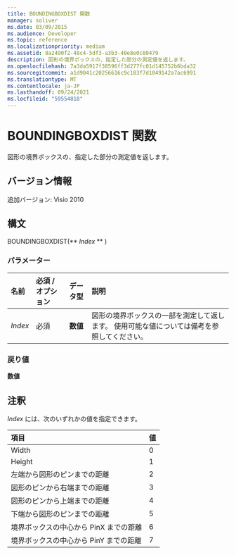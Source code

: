```yaml
---
title: BOUNDINGBOXDIST 関数
manager: soliver
ms.date: 03/09/2015
ms.audience: Developer
ms.topic: reference
ms.localizationpriority: medium
ms.assetid: 8a2490f2-48c4-5df3-a3b3-40e8e0c80479
description: 図形の境界ボックスの、指定した部分の測定値を返します。
ms.openlocfilehash: 7a3da5917f38596ff3d277fc01d145752b6bda32
ms.sourcegitcommit: a1d9041c20256616c9c183f7d1049142a7ac6991
ms.translationtype: MT
ms.contentlocale: ja-JP
ms.lasthandoff: 09/24/2021
ms.locfileid: "59554818"
---
```

# <a name="boundingboxdist-function"></a>BOUNDINGBOXDIST 関数

図形の境界ボックスの、指定した部分の測定値を返します。 
  
## <a name="version-information"></a>バージョン情報

追加バージョン: Visio 2010
 
  
## <a name="syntax"></a>構文

BOUNDINGBOXDIST(** *Index* ** ) 
  
### <a name="parameters"></a>パラメーター

|**名前**|**必須 / オプション**|**データ型**|**説明**|
|:-----|:-----|:-----|:-----|
| _Index_ <br/> |必須  <br/> |**数値** <br/> |図形の境界ボックスの一部を測定して返します。 使用可能な値については備考を参照してください。  <br/> |
   
### <a name="return-value"></a>戻り値

 **数値**
  
## <a name="remarks"></a>注釈

 *Index*  には、次のいずれかの値を指定できます。 
  
|**項目**|**値**|
|:-----|:-----|
|Width  <br/> |0  <br/> |
|Height  <br/> |1  <br/> |
|左端から図形のピンまでの距離  <br/> |2  <br/> |
|図形のピンから右端までの距離  <br/> |3  <br/> |
|図形のピンから上端までの距離  <br/> |4   <br/> |
|下端から図形のピンまでの距離  <br/> |5  <br/> |
|境界ボックスの中心から PinX までの距離  <br/> |6   <br/> |
|境界ボックスの中心から PinY までの距離  <br/> |7   <br/> |
   

